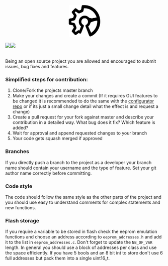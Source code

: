 <div align="center">
    <a href="https://github.com/Ultrawipf/OpenFFBoard">
        <img width="100" height="100" src="img/ffboard_logo.svg">
    </a>
	<br>
	<br>
	<div style="display: flex;">
		<a href="https://discord.gg/gHtnEcP">
            <img src="https://img.shields.io/discord/704355326291607614">
		</a>
		<a href="https://github.com/Ultrawipf/OpenFFBoard/stargazers">
            <img src="https://img.shields.io/github/stars/Ultrawipf/OpenFFBoard">
		</a>
	</div>
</div>
<br>


Being an open source project you are allowed and encouraged to submit issues, bug fixes and features.

### Simplified steps for contribution:
1. Clone/Fork the projects master branch
2. Make your changes and create a commit (If it requires GUI features to be changed it is recommended to do the same with the [configurator repo](https://github.com/Ultrawipf/OpenFFBoard-configurator) or if its just a small change detail what the effect is and request a change)
3. Create a pull request for your fork against master and describe your contribution in a detailed way. What bug does it fix? Which feature is added?
4. Wait for approval and append requested changes to your branch
5. Your code gets squash merged if approved

### Branches
If you directly push a branch to the project as a developer your branch name should contain your username and the type of feature.
Set your git author name correctly before committing.

### Code style
The code should follow the same style as the other parts of the project and you should use easy to understand comments for complex statements and new functions.

### Flash storage
If you require a variable to be stored in flash check the eeprom emulation functions and choose an address according to `eeprom_addresses.h` and add it to the list in `eeprom_addresses.c`. Don't forget to update the `NB_OF_VAR` length. In general you should use a block of addresses per class and use the space efficiently. If you have 5 bools and an 8 bit int to store don't use 6 full addresses but pack them into a single uint16_t.